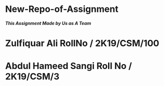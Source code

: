 # New-Repo-of-Assignment

<h5>This Assignment Made by Us as A Team  </h5>

# Zulfiquar Ali  RollNo / 2K19/CSM/100
# Abdul Hameed Sangi Roll No / 2K19/CSM/3
